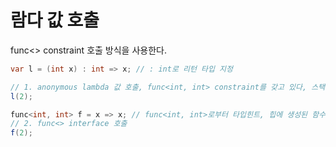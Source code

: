 # 람다 값 호출

func<> constraint 호출 방식을 사용한다.

```csharp
var l = (int x) : int => x; // : int로 리턴 타입 지정

// 1. anonymous lambda 값 호출, func<int, int> constraint를 갖고 있다, 스택에 생성된 함수
l(2);

func<int, int> f = x => x; // func<int, int>로부터 타입힌트, 힙에 생성된 함수
// 2. func<> interface 호출
f(2); 
```

